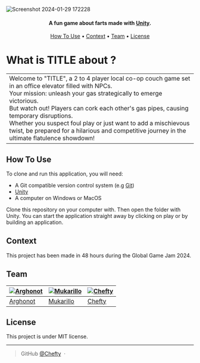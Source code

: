 
![Screenshot 2024-01-29 172228](https://github.com/Chefty/GGJ-2024/assets/6494837/7fc78e32-979e-41a0-97a6-5cad098bfd5f)

<h4 align="center">A fun game about farts made with <a href="https://unity.com" target="_blank">Unity</a>.</h4>

<p align="center">
  <a href="#how-to-use">How To Use</a> •
  <a href="#context">Context</a> •
  <a href="#team">Team</a> •
  <a href="#license">License</a>
</p>

# What is TITLE about ?
<table>
<tr>
<td>
Welcome to "TITLE", a 2 to 4 player local co-op couch game set in an office elevator filled with NPCs.<br>
Your mission: unleash your gas strategically to emerge victorious.<br>
But watch out! Players can cork each other's gas pipes, causing temporary disruptions.<br>
Whether you suspect foul play or just want to add a mischievous twist, be prepared for a hilarious and competitive journey in the ultimate flatulence showdown!
</td>
</tr>
</table>

## How To Use

To clone and run this application, you will need:
- A Git compatible version control system (e.g [Git](https://git-scm.com))
- [Unity](https://unity.com)
- A computer on Windows or MacOS

Clone this repository on your computer with. Then open the folder with Unity.
You can start the application straight away by clicking on play or by building an application.

<!---## Credits
This software uses the following open source packages:
- [INSERT USED OPEN SOURCE ELEMENTS](http://insert-link)
--->

<!---## Support MAYBE FOR LATER
<a href="patreon-link">
	<img src="https://c5.patreon.com/external/logo/become_a_patron_button@2x.png" width="160">
</a>--->

## Context

This project has been made in 48 hours during the Global Game Jam 2024.<br>

## Team

[![Arghonot](https://avatars2.githubusercontent.com/u/15033813?v=3&s=144)](https://github.com/Arghonot)  |[![Mukarillo](https://avatars.githubusercontent.com/u/136445513?v=3&s=144)](https://github.com/murillounity)  |[![Chefty](https://avatars0.githubusercontent.com/u/6494837?v=3&s=144)](https://github.com/Chefty)
---|---|---
[Arghonot](https://github.com/Arghonot)  |[Mukarillo](https://github.com/murillounity)  |[Chefty](https://github.com/Chefty)

## License

This project is under MIT license.

---

> GitHub [@Chefty](https://github.com/Chefty) &nbsp;&middot;&nbsp;
